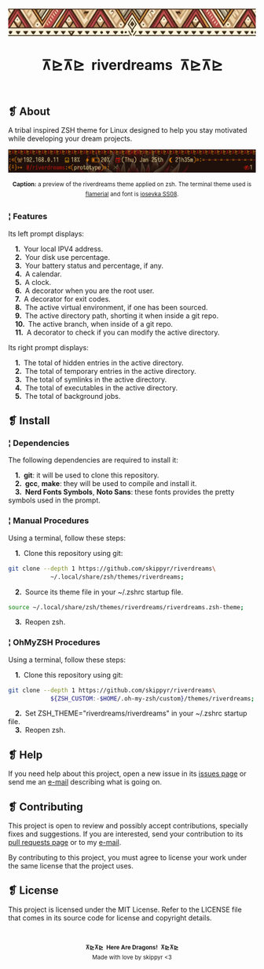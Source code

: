 <p align="center">
	<img src="imgs/banner.webp" alt="" />
</p>
<h1 align="center">⊼⊵⊼⊵&ensp;riverdreams&ensp;⊼⊵⊼⊵</h1>
<p align="center">
	<img src="https://img.shields.io/github/license/skippyr/riverdreams?style=social" alt="" />
	&nbsp;
	<img src="https://img.shields.io/github/v/tag/skippyr/riverdreams?style=social" alt="" />
	&nbsp;
	<img src="https://img.shields.io/github/commit-activity/t/skippyr/riverdreams?style=social" alt="" />
	&nbsp;
	<img src="https://img.shields.io/github/stars/skippyr/riverdreams?style=social" alt="" />
</p>

## ❡ About

A tribal inspired ZSH theme for Linux designed to help you stay motivated while developing your dream projects.

<p align="center"><img src="imgs/preview.webp" alt="" /></p>
<p align="center"><sup><strong>Caption:</strong> a preview of the riverdreams theme applied on zsh. The terminal theme used is <a href="https://github.com/skippyr/flamerial">flamerial</a> and font is <a href="https://github.com/be5invis/Iosevka">iosevka SS08</a>.</sup></p>

### ¦ Features

Its left prompt displays:

&emsp;**1.**&ensp;Your local IPV4 address.\
&emsp;**2.**&ensp;Your disk use percentage.\
&emsp;**3.**&ensp;Your battery status and percentage, if any.\
&emsp;**4.**&ensp;A calendar.\
&emsp;**5.**&ensp;A clock.\
&emsp;**6.**&ensp;A decorator when you are the root user.\
&emsp;**7.**&ensp;A decorator for exit codes.\
&emsp;**8.**&ensp;The active virtual environment, if one has been sourced.\
&emsp;**9.**&ensp;The active directory path, shorting it when inside a git repo.\
&emsp;**10.**&ensp;The active branch, when inside of a git repo.\
&emsp;**11.**&ensp;A decorator to check if you can modify the active directory.

Its right prompt displays:

&emsp;**1.**&ensp;The total of hidden entries in the active directory.\
&emsp;**2.**&ensp;The total of temporary entries in the active directory.\
&emsp;**3.**&ensp;The total of symlinks in the active directory.\
&emsp;**4.**&ensp;The total of executables in the active directory.\
&emsp;**5.**&ensp;The total of background jobs.

## ❡ Install

### ¦ Dependencies

The following dependencies are required to install it:

&emsp;**1.**&ensp;**git**: it will be used to clone this repository.\
&emsp;**2.**&ensp;**gcc**, **make**: they will be used to compile and install it.\
&emsp;**3.**&ensp;**Nerd Fonts Symbols**, **Noto Sans**: these fonts provides the pretty symbols used in the prompt.

### ¦ Manual Procedures

Using a terminal, follow these steps:

&emsp;**1.**&ensp;Clone this repository using git:

```sh
git clone --depth 1 https://github.com/skippyr/riverdreams\
		    ~/.local/share/zsh/themes/riverdreams;
```

&emsp;**2.**&ensp;Source its theme file in your ~/.zshrc startup file.

```sh
source ~/.local/share/zsh/themes/riverdreams/riverdreams.zsh-theme;
```

&emsp;**3.**&ensp;Reopen zsh.

### ¦ OhMyZSH Procedures

Using a terminal, follow these steps:

&emsp;**1.**&ensp;Clone this repository using git:

```sh
git clone --depth 1 https://github.com/skippyr/riverdreams\
		    ${ZSH_CUSTOM:-$HOME/.oh-my-zsh/custom}/themes/riverdreams;
```

&emsp;**2.**&ensp;Set ZSH\_THEME="riverdreams/riverdreams" in your ~/.zshrc startup file.\
&emsp;**3.**&ensp;Reopen zsh.

## ❡ Help

If you need help about this project, open a new issue in its [issues page](https://github.com/skippyr/riverdreams/issues) or send me an [e-mail](mailto:skippyr.developer@gmail.com) describing what is going on.

## ❡ Contributing

This project is open to review and possibly accept contributions, specially fixes and suggestions. If you are interested, send your contribution to its [pull requests page](https://github.com/skippyr/riverdreams/pulls) or to my [e-mail](mailto:skippyr.developer@gmail.com).

By contributing to this project, you must agree to license your work under the same license that the project uses.

## ❡ License

This project is licensed under the MIT License. Refer to the LICENSE file that comes in its source code for license and copyright details.

&nbsp;

<p align="center"><sup><strong>⊼⊵⊼⊵&ensp;Here Are Dragons!&ensp;⊼⊵⊼⊵</strong><br />Made with love by skippyr <3</sup></p>
